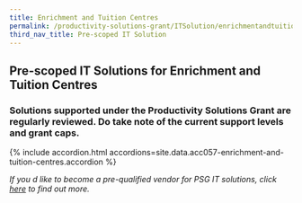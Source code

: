 ```yaml
---
title: Enrichment and Tuition Centres
permalink: /productivity-solutions-grant/ITSolution/enrichmentandtuitioncentres/
third_nav_title: Pre-scoped IT Solution
---
```


## Pre-scoped IT Solutions for Enrichment and Tuition Centres

### Solutions supported under the Productivity Solutions Grant are regularly reviewed. Do take note of the current support levels and grant caps.

{% include accordion.html accordions=site.data.acc057-enrichment-and-tuition-centres.accordion %}

_If you d like to become a pre-qualified vendor for PSG IT solutions, click <a target='_blank' href='https://www.imda.gov.sg/icmvendors' >here</a> to find out more._